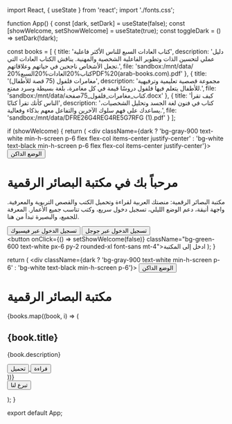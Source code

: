 import React, { useState } from 'react'; import './fonts.css';

function App() { const [dark, setDark] = useState(false); const [showWelcome, setShowWelcome] = useState(true); const toggleDark = () => setDark(!dark);

const books = [ { title: 'كتاب العادات السبع للناس الأكثر فاعلية', description: 'دليل عملي لتحسين الذات وتطوير الفاعلية الشخصية والمهنية. يناقش الكتاب العادات التي تجعل الأشخاص ناجحين في حياتهم وعلاقاتهم.', file: 'sandbox:/mnt/data/كتاب%20العادات%20السبع%20PDF%20(arab-books.com).pdf' }, { title: 'مغامرات فلفول (75 قصة للأطفال)', description: 'مجموعة قصصية تعليمية وترفيهية للأطفال يتعلم فيها فلفول دروسًا قيمة في كل مغامرة، بلغة بسيطة وسرد ممتع.', file: 'sandbox:/mnt/data/كتاب_مغامرات_فلفول_75صفحة.docx' }, { title: 'كيف تقرأ الناس كأنك تقرأ كتابًا', description: 'كتاب في فنون لغة الجسد وتحليل الشخصيات، يساعدك على فهم سلوك الآخرين والتفاعل معهم بذكاء وفعالية.', file: 'sandbox:/mnt/data/DFRE26G4REG4RE5G7RFG (1).pdf' } ];

if (showWelcome) { return ( <div className={dark ? 'bg-gray-900 text-white min-h-screen p-6 flex flex-col items-center justify-center' : 'bg-white text-black min-h-screen p-6 flex flex-col items-center justify-center'}> <button onClick={toggleDark} className="fixed top-4 left-4 px-4 py-2 bg-gray-700 text-white rounded-lg font-sans">الوضع الداكن</button> <h1 className="text-4xl font-naskh mb-6">مرحباً بك في مكتبة البصائر الرقمية</h1> <p className="mb-4 font-sans text-lg text-center max-w-xl"> مكتبة البصائر الرقمية: منصتك العربية لقراءة وتحميل الكتب والقصص التربوية والمعرفية. واجهة أنيقة، دعم الوضع الليلي، تسجيل دخول سريع، وكتب تناسب جميع الأعمار. المعرفة للجميع، والبصيرة تبدأ من هنا. </p> <div className="space-x-4 rtl:space-x-reverse mb-6"> <button className="bg-blue-700 text-white px-4 py-2 rounded-xl">تسجيل الدخول عبر فيسبوك</button> <button className="bg-red-600 text-white px-4 py-2 rounded-xl">تسجيل الدخول عبر جوجل</button> </div> <button onClick={() => setShowWelcome(false)} className="bg-green-600 text-white px-6 py-2 rounded-xl font-sans mt-4">ادخل إلى المكتبة</button> </div> ); }

return ( <div className={dark ? 'bg-gray-900 text-white min-h-screen p-6' : 'bg-white text-black min-h-screen p-6'}> <button onClick={toggleDark} className="fixed top-4 left-4 px-4 py-2 bg-gray-700 text-white rounded-lg font-sans">الوضع الداكن</button> <h1 className="text-3xl font-bold text-center mb-10 font-naskh">مكتبة البصائر الرقمية</h1>

<div className="space-y-6">
    {books.map((book, i) => (
      <div key={i} className="border rounded-2xl p-6 shadow-md bg-gray-50 dark:bg-gray-800 font-sans">
        <h2 className="text-xl font-semibold mb-2 font-serif">{book.title}</h2>
        <p className="mb-4 font-sans">{book.description}</p>
        <div className="space-x-3 rtl:space-x-reverse">
          <a href={book.file} target="_blank" rel="noopener noreferrer">
            <button className="bg-blue-600 text-white px-4 py-2 rounded-xl font-sans">تحميل</button>
          </a>
          <a href={book.file} target="_blank" rel="noopener noreferrer">
            <button className="bg-green-600 text-white px-4 py-2 rounded-xl font-sans">قراءة</button>
          </a>
        </div>
      </div>
    ))}
  </div>

  <div className="text-center mt-16">
    <a href="https://www.paypal.com/donate" target="_blank" rel="noopener noreferrer">
      <button className="bg-yellow-500 text-white px-6 py-2 rounded-xl font-sans">تبرع لنا</button>
    </a>
  </div>
</div>

); }

export default App;

